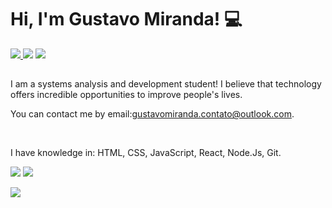 <h1> Hi, I'm Gustavo Miranda! 💻</h1>

<div> 
     <a href = "mailto:gustavomiranda.contato@gmail.com"><img src="https://img.shields.io/badge/Gmail-D14836?style=for-the-badge&logo=gmail&logoColor=white" target="_blank"</a>
     <a href="https://www.linkedin.com/mwlite/in/gustavo-miranda-b87a73276" target="_blank"><img src="https://img.shields.io/badge/-LinkedIn-%230077B5?style=for-the-badge&logo=linkedin&logoColor=white" target="_blank"></a>
     <a href="https://wa.me/+5548996899870" target="_blank"><img src="https://img.shields.io/badge/WhatsApp-25D366?style=for-the-badge&logo=whatsapp&logoColor=white" target="_blank"></a>
 </div>
<h2 align="left"> </h2>
<p>I am a systems analysis and development student! I believe that technology offers incredible opportunities to improve people's lives.</p>

<p>You can contact me by email:<a href="mailto:gustavomiranda.contato@outlook.com">gustavomiranda.contato@outlook.com</a>.</p> 
<br>

<p>I have knowledge in: HTML, CSS, JavaScript, React, Node.Js, Git.</p>
<div align="left">



  </div>
  
   ![](http://github-profile-summary-cards.vercel.app/api/cards/stats?username=GustavoMiranda01&theme=nord_dark)  ![](http://github-profile-summary-cards.vercel.app/api/cards/repos-per-language?username=GustavoMiranda01&hide=Html&theme=nord_dark)  

 ![](http://github-profile-summary-cards.vercel.app/api/cards/profile-details?username=GustavoMiranda01&theme=nord_dark)  
